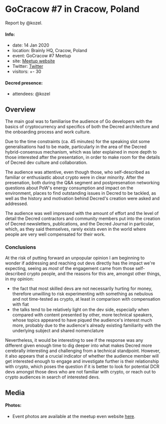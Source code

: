 # GoCracow #7 in Cracow, Poland

Report by @kozel.

#### Info:

- date: 14 Jan 2020
- location: Brainly HQ, Cracow, Poland
- event: GoCracow #7 Meetup
- site: [Meetup website](https://www.meetup.com/en-AU/GoCracow/events/265765051/)
- Twitter: [Twitter](https://twitter.com/CracowGo)
- visitors: +- 30

#### Decred presence:

- attendees: @kozel

## Overview

The main goal was to familiarise the audience of Go developers with the basics of cryptocurrency and specifics of both the Decred architecture and the onboarding process and work culture.

Due to the time constraints (ca. 45 minutes) for the speaking slot some generalisations had to be made, particularly in the area of the Decred hybrid-consensus mechanism, which was later explained in more depth to those interested after the presentation, in order to make room for the details of Decred dev culture and collaboration.

The audience was attentive, even though those, who self-described as familiar or enthusiastic about crypto were in clear minority. After the presenation, both during the Q&A segment and postpresenation networking questions about PoW's energy consumption and impact on the environment, places to find outstanding issues in Decred to be tackled, as well as the history and motivation behind Decred's creation were asked and addressed.

The audience was well impressed with the amount of effort and the level of detail the Decred contractors and community members put into the creation of Decred newsletters, publications, and the Decred Journal in particular, which, as they said themselves, rarely exists even in the world where people are very well compensated for their work.

### Conclusions

At the risk of putting forward an unpopular opinion I am beginning to wonder if addressing and reaching out devs directly has the impact we're expecting, seeing as *most* of the engagement came from those self-described crypto people, and the reasons for this are, amongst other things, in my opinion:

- the fact that most skilled devs are not necessarily hurting for money, therefore unwilling to risk experimenting with something as nebulous and not time-tested as crypto, at least in comparison with compensation with fiat
- the talks tend to be relatively light on the dev side, especially when compared with content presented by other, more technical speakers, whose topics appeared to have piqued the audience's interest much more, probably due to the audience's already existing familiarity with the underlying subject and shared nomenclature

Nevertheless, it would be interesting to see if the response was any different given enough time to dig deeper into what makes Decred more cerebrally interesting and challenging from a technical standpoint. However, it also appears that a crucial indicator of whether the audience member will get interested enough to engage and investigate further is their relationship with crypto, which poses the question if it is better to look for potential DCR devs amongst those devs who are not familiar with crypto, or reach out to crypto audiences in search of interested devs.

## Media

#### Photos:

- Event photos are available at the meetup even website [here](https://www.meetup.com/GoCracow/photos/30673204/488180141/).
